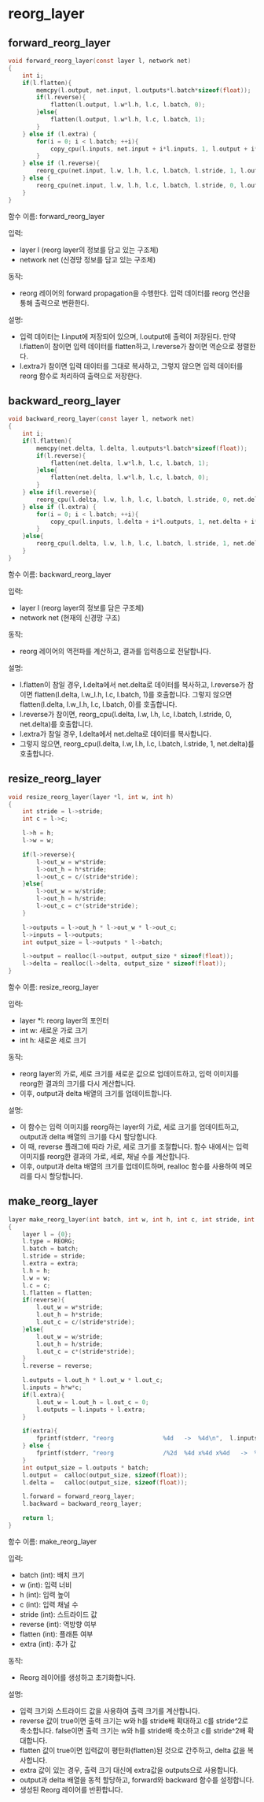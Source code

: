 # reorg\_layer

## forward\_reorg\_layer

```c
void forward_reorg_layer(const layer l, network net)
{
    int i;
    if(l.flatten){
        memcpy(l.output, net.input, l.outputs*l.batch*sizeof(float));
        if(l.reverse){
            flatten(l.output, l.w*l.h, l.c, l.batch, 0);
        }else{
            flatten(l.output, l.w*l.h, l.c, l.batch, 1);
        }
    } else if (l.extra) {
        for(i = 0; i < l.batch; ++i){
            copy_cpu(l.inputs, net.input + i*l.inputs, 1, l.output + i*l.outputs, 1);
        }
    } else if (l.reverse){
        reorg_cpu(net.input, l.w, l.h, l.c, l.batch, l.stride, 1, l.output);
    } else {
        reorg_cpu(net.input, l.w, l.h, l.c, l.batch, l.stride, 0, l.output);
    }
}
```

함수 이름: forward\_reorg\_layer

입력:&#x20;

* layer l (reorg layer의 정보를 담고 있는 구조체)
* network net (신경망 정보를 담고 있는 구조체)

동작:&#x20;

* reorg 레이어의 forward propagation을 수행한다. 입력 데이터를 reorg 연산을 통해 출력으로 변환한다.

설명:&#x20;

* 입력 데이터는 l.input에 저장되어 있으며, l.output에 출력이 저장된다. 만약 l.flatten이 참이면 입력 데이터를 flatten하고, l.reverse가 참이면 역순으로 정렬한다.&#x20;
* l.extra가 참이면 입력 데이터를 그대로 복사하고, 그렇지 않으면 입력 데이터를 reorg 함수로 처리하여 출력으로 저장한다.



## backward\_reorg\_layer

```c
void backward_reorg_layer(const layer l, network net)
{
    int i;
    if(l.flatten){
        memcpy(net.delta, l.delta, l.outputs*l.batch*sizeof(float));
        if(l.reverse){
            flatten(net.delta, l.w*l.h, l.c, l.batch, 1);
        }else{
            flatten(net.delta, l.w*l.h, l.c, l.batch, 0);
        }
    } else if(l.reverse){
        reorg_cpu(l.delta, l.w, l.h, l.c, l.batch, l.stride, 0, net.delta);
    } else if (l.extra) {
        for(i = 0; i < l.batch; ++i){
            copy_cpu(l.inputs, l.delta + i*l.outputs, 1, net.delta + i*l.inputs, 1);
        }
    }else{
        reorg_cpu(l.delta, l.w, l.h, l.c, l.batch, l.stride, 1, net.delta);
    }
}
```

함수 이름: backward\_reorg\_layer&#x20;

입력:&#x20;

* layer l (reorg layer의 정보를 담은 구조체)
* network net (현재의 신경망 구조)&#x20;

동작:&#x20;

* reorg 레이어의 역전파를 계산하고, 결과를 입력층으로 전달합니다.&#x20;

설명:

* l.flatten이 참일 경우, l.delta에서 net.delta로 데이터를 복사하고, l.reverse가 참이면 flatten(l.delta, l.w_l.h, l.c, l.batch, 1)를 호출합니다. 그렇지 않으면 flatten(l.delta, l.w_l.h, l.c, l.batch, 0)를 호출합니다.
* l.reverse가 참이면, reorg\_cpu(l.delta, l.w, l.h, l.c, l.batch, l.stride, 0, net.delta)를 호출합니다.
* l.extra가 참일 경우, l.delta에서 net.delta로 데이터를 복사합니다.
* 그렇지 않으면, reorg\_cpu(l.delta, l.w, l.h, l.c, l.batch, l.stride, 1, net.delta)를 호출합니다.

## resize\_reorg\_layer

```c
void resize_reorg_layer(layer *l, int w, int h)
{
    int stride = l->stride;
    int c = l->c;

    l->h = h;
    l->w = w;

    if(l->reverse){
        l->out_w = w*stride;
        l->out_h = h*stride;
        l->out_c = c/(stride*stride);
    }else{
        l->out_w = w/stride;
        l->out_h = h/stride;
        l->out_c = c*(stride*stride);
    }

    l->outputs = l->out_h * l->out_w * l->out_c;
    l->inputs = l->outputs;
    int output_size = l->outputs * l->batch;

    l->output = realloc(l->output, output_size * sizeof(float));
    l->delta = realloc(l->delta, output_size * sizeof(float));
}
```

함수 이름: resize\_reorg\_layer

입력:

* layer \*l: reorg layer의 포인터
* int w: 새로운 가로 크기
* int h: 새로운 세로 크기

동작:&#x20;

* reorg layer의 가로, 세로 크기를 새로운 값으로 업데이트하고, 입력 이미지를 reorg한 결과의 크기를 다시 계산합니다.&#x20;
* 이후, output과 delta 배열의 크기를 업데이트합니다.

설명:&#x20;

* 이 함수는 입력 이미지를 reorg하는 layer의 가로, 세로 크기를 업데이트하고, output과 delta 배열의 크기를 다시 할당합니다.&#x20;
* 이 때, reverse 플래그에 따라 가로, 세로 크기를 조절합니다. 함수 내에서는 입력 이미지를 reorg한 결과의 가로, 세로, 채널 수를 계산합니다.&#x20;
* 이후, output과 delta 배열의 크기를 업데이트하며, realloc 함수를 사용하여 메모리를 다시 할당합니다.



## make\_reorg\_layer

```c
layer make_reorg_layer(int batch, int w, int h, int c, int stride, int reverse, int flatten, int extra)
{
    layer l = {0};
    l.type = REORG;
    l.batch = batch;
    l.stride = stride;
    l.extra = extra;
    l.h = h;
    l.w = w;
    l.c = c;
    l.flatten = flatten;
    if(reverse){
        l.out_w = w*stride;
        l.out_h = h*stride;
        l.out_c = c/(stride*stride);
    }else{
        l.out_w = w/stride;
        l.out_h = h/stride;
        l.out_c = c*(stride*stride);
    }
    l.reverse = reverse;

    l.outputs = l.out_h * l.out_w * l.out_c;
    l.inputs = h*w*c;
    if(l.extra){
        l.out_w = l.out_h = l.out_c = 0;
        l.outputs = l.inputs + l.extra;
    }

    if(extra){
        fprintf(stderr, "reorg              %4d   ->  %4d\n",  l.inputs, l.outputs);
    } else {
        fprintf(stderr, "reorg              /%2d  %4d x%4d x%4d   ->  %4d x%4d x%4d\n",  stride, w, h, c, l.out_w, l.out_h, l.out_c);
    }
    int output_size = l.outputs * batch;
    l.output =  calloc(output_size, sizeof(float));
    l.delta =   calloc(output_size, sizeof(float));

    l.forward = forward_reorg_layer;
    l.backward = backward_reorg_layer;

    return l;
}
```

함수 이름: make\_reorg\_layer&#x20;

입력:

* batch (int): 배치 크기
* w (int): 입력 너비
* h (int): 입력 높이
* c (int): 입력 채널 수
* stride (int): 스트라이드 값
* reverse (int): 역방향 여부
* flatten (int): 플래튼 여부
* extra (int): 추가 값

동작:&#x20;

* Reorg 레이어를 생성하고 초기화합니다.

설명:

* 입력 크기와 스트라이드 값을 사용하여 출력 크기를 계산합니다.
* reverse 값이 true이면 출력 크기는 w와 h를 stride배 확대하고 c를 stride^2로 축소합니다. false이면 출력 크기는 w와 h를 stride배 축소하고 c를 stride^2배 확대합니다.
* flatten 값이 true이면 입력값이 평탄화(flatten)된 것으로 간주하고, delta 값을 복사합니다.
* extra 값이 있는 경우, 출력 크기 대신에 extra값을 outputs으로 사용합니다.
* output과 delta 배열을 동적 할당하고, forward와 backward 함수를 설정합니다.
* 생성된 Reorg 레이어를 반환합니다.

